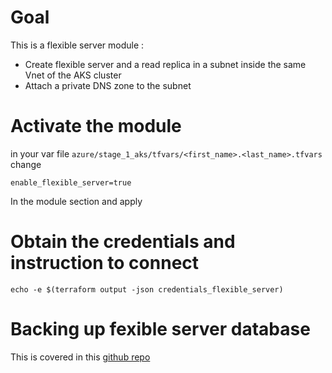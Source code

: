 # Goal 

This is a flexible server module : 
- Create flexible server and a read replica in a subnet inside the same Vnet of the AKS cluster 
- Attach a private DNS zone to the subnet 

# Activate the module 

in your var file `azure/stage_1_aks/tfvars/<first_name>.<last_name>.tfvars` change 
```
enable_flexible_server=true
```
In the module section and apply 

# Obtain the credentials and instruction to connect

```
echo -e $(terraform output -json credentials_flexible_server)
```

# Backing up fexible server database 

This is covered in this [github repo](https://github.com/michaelcourcy/kasten-flexible-server) 
